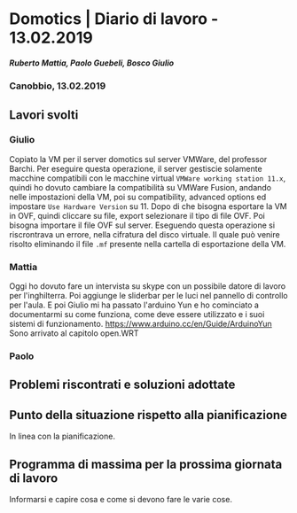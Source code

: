 # Domotics | Diario di lavoro - 13.02.2019

##### Ruberto Mattia, Paolo Guebeli, Bosco Giulio

### Canobbio, 13.02.2019

## Lavori svolti

### Giulio

Copiato la VM per il server domotics sul server VMWare, del professor Barchi.
Per eseguire questa operazione, il server gestiscie solamente macchine compatibili con le macchine
virtual `VMWare working station 11.x`, quindi ho dovuto cambiare la compatibilit&agrave; su VMWare
Fusion, andando nelle impostazioni della VM, poi su compatibility, advanced options ed impostare
`Use Hardware Version` su 11. Dopo di che bisogna esportare la VM in OVF, quindi cliccare su file,
export selezionare il tipo di file OVF.
Poi bisogna importare il file OVF sul server. Eseguendo questa operazione si riscrontrava un errore,
nella cifratura del disco virtuale. Il quale pu&ograve; venire risolto eliminando il file `.mf`
presente nella cartella di esportazione della VM.

### Mattia

Oggi ho dovuto fare un intervista su skype con un possibile datore di lavoro per l'inghilterra.
Poi aggiunge le sliderbar per le luci nel pannello di controllo per l'aula.
E poi Giulio mi ha passato l'arduino Yun e ho cominciato a documentarmi su come funziona, come
deve essere utilizzato e i suoi sistemi di funzionamento.
https://www.arduino.cc/en/Guide/ArduinoYun
Sono arrivato al capitolo open.WRT

### Paolo


##  Problemi riscontrati e soluzioni adottate


##  Punto della situazione rispetto alla pianificazione
In linea con la pianificazione.


## Programma di massima per la prossima giornata di lavoro
Informarsi e capire cosa e come si devono fare le varie cose.
